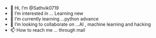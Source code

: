 - 👋 Hi, I’m @Sathvik0719
- 👀 I’m interested in ... Learning new
- 🌱 I’m currently learning ...python advance
- 💞️ I’m looking to collaborate on ...AI , machine learning and hacking
- 📫 How to reach me ... through mail 

<!---
Sathvik0719/Sathvik0719 is a ✨ special ✨ repository because its `README.md` (this file) appears on your GitHub profile.
You can click the Preview link to take a look at your changes.
--->
